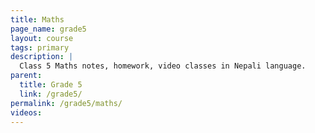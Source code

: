 ```yaml
---
title: Maths
page_name: grade5
layout: course
tags: primary
description: |
  Class 5 Maths notes, homework, video classes in Nepali language.
parent:
  title: Grade 5
  link: /grade5/
permalink: /grade5/maths/
videos:
---
```



